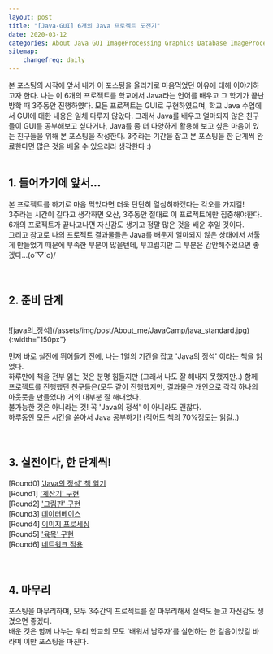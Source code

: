 ```yaml
---
layout: post
title: "[Java-GUI] 6개의 Java 프로젝트 도전기"
date: 2020-03-12
categories: About Java GUI ImageProcessing Graphics Database ImageProcessing Network
sitemap:
    changefreq: daily
---
```


본 포스팅의 시작에 앞서 내가 이 포스팅을 올리기로 마음먹었던 이유에 대해 이야기하고자 한다. 나는 이 6개의 프로젝트를 학교에서 Java라는 언어를 배우고 그 학기가 끝난 방학 때 3주동안 진행하였다. 모든 프로젝트는 GUI로 구현하였으며, 학교 Java 수업에서 GUI에 대한 내용은 일체 다루지 않았다. 그래서 Java를 배우고 얼마되지 않은 친구들이 GUI를 공부해보고 싶다거나, Java를 좀 더 다양하게 활용해 보고 싶은 마음이 있는 친구들을 위해 본 포스팅을 작성한다. 3주라는 기간을 잡고 본 포스팅을 한 단계씩 완료한다면 많은 것을 배울 수 있으리라 생각한다 :)  
<br/>

## 1. 들어가기에 앞서...
본 프로젝트를 하기로 마음 먹었다면 더욱 단단히 열심히하겠다는 각오를 가지길!  
3주라는 시간이 길다고 생각하면 오산, 3주동안 절대로 이 프로젝트에만 집중해야한다.  
6개의 프로젝트가 끝나고나면 자신감도 생기고 정말 많은 것을 배운 후일 것이다.  
그리고 참고로 나의 프로젝트 결과물들은 Java를 배운지 얼마되지 않은 상태에서 서툴게 만들었기 때문에 부족한 부분이 많을텐데, 부끄럽지만 그 부분은 감안해주었으면 좋겠다...(o´▽`o)/  
<br/>
<br/>

## 2. 준비 단계
<br/>
![java의_정석](/assets/img/post/About_me/JavaCamp/java_standard.jpg){:width="150px"}  

먼저 바로 실전에 뛰어들기 전에, 나는 1일의 기간을 잡고 'Java의 정석' 이라는 책을 읽었다.  
하루만에 책을 전부 읽는 것은 분명 힘들지만 (그래서 나도 잘 해내지 못했지만..) 함께 프로젝트를 진행했던 친구들은(모두 같이 진행했지만, 결과물은 개인으로 각각 하나의 아웃풋을 만들었다) 거의 대부분 잘 해내었다.  
불가능한 것은 아니라는 것! 꼭 'Java의 정석' 이 아니라도 괜찮다.  
하루동안 모든 시간을 쏟아서 Java 공부하기! (적어도 책의 70%정도는 읽길..)  
<br/>
<br/>

## 3. 실전이다, 한 단계씩!
[Round0] ['Java의 정석' 책 읽기]()  
[Round1] ['계산기' 구현]()  
[Round2] ['그림판' 구현]()  
[Round3] [데이터베이스]()  
[Round4] [이미지 프로세싱]()  
[Round5] ['육목' 구현]()  
[Round6] [네트워크 적용]()  
<br/>
<br/>

## 4. 마무리
포스팅을 마무리하며, 모두 3주간의 프로젝트를 잘 마무리해서 실력도 늘고 자신감도 생겼으면 좋겠다.  
배운 것은 함께 나누는 우리 학교의 모토 '배워서 남주자'를 실현하는 한 걸음이었길 바라며 이만 포스팅을 마친다.  
<br/>
<br/>